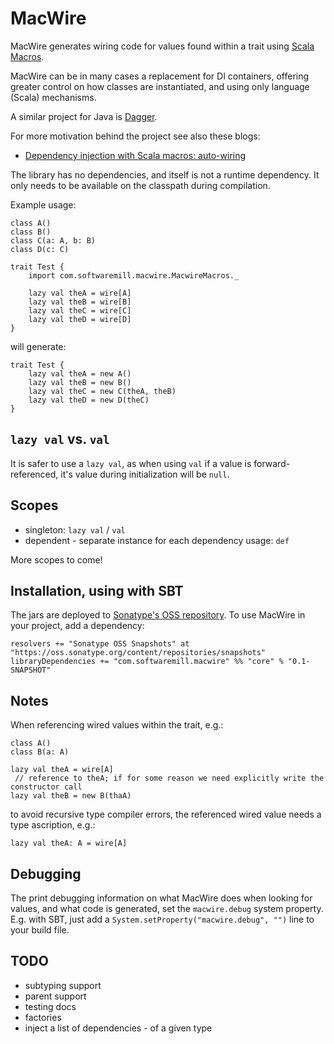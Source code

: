 MacWire
=======

MacWire generates wiring code for values found within a trait using [Scala Macros](http://scalamacros.org/).

MacWire can be in many cases a replacement for DI containers, offering greater control on how classes are instantiated,
and using only language (Scala) mechanisms.

A similar project for Java is [Dagger](https://github.com/square/dagger).

For more motivation behind the project see also these blogs:

* [Dependency injection with Scala macros: auto-wiring](http://www.warski.org/blog/2013/03/dependency-injection-with-scala-macros-auto-wiring/)

The library has no dependencies, and itself is not a runtime dependency. It only needs to be available on the classpath
during compilation.

Example usage:

    class A()
    class B()
    class C(a: A, b: B)
    class D(c: C)

    trait Test {
        import com.softwaremill.macwire.MacwireMacros._

        lazy val theA = wire[A]
        lazy val theB = wire[B]
        lazy val theC = wire[C]
        lazy val theD = wire[D]
    }

will generate:

    trait Test {
        lazy val theA = new A()
        lazy val theB = new B()
        lazy val theC = new C(theA, theB)
        lazy val theD = new D(theC)
    }

`lazy val` vs. `val`
--------------------

It is safer to use a `lazy val`, as when using `val` if a value is forward-referenced, it's value during initialization
will be `null`.

Scopes
------

* singleton: `lazy val` / `val`
* dependent - separate instance for each dependency usage: `def`

More scopes to come!

Installation, using with SBT
----------------------------

The jars are deployed to [Sonatype's OSS repository](https://oss.sonatype.org/content/repositories/snapshots/com/softwaremill/macwire/).
To use MacWire in your project, add a dependency:

    resolvers += "Sonatype OSS Snapshots" at "https://oss.sonatype.org/content/repositories/snapshots"
    libraryDependencies += "com.softwaremill.macwire" %% "core" % "0.1-SNAPSHOT"

Notes
-----

When referencing wired values within the trait, e.g.:

    class A()
    class B(a: A)

    lazy val theA = wire[A]
     // reference to theA; if for some reason we need explicitly write the constructor call
    lazy val theB = new B(thaA)

to avoid recursive type compiler errors, the referenced wired value needs a type ascription, e.g.:

    lazy val theA: A = wire[A]

Debugging
---------

The print debugging information on what MacWire does when looking for values, and what code is generated, set the
`macwire.debug` system property. E.g. with SBT, just add a `System.setProperty("macwire.debug", "")` line to your
build file.

TODO
----

* subtyping support
* parent support
* testing docs
* factories
* inject a list of dependencies - of a given type